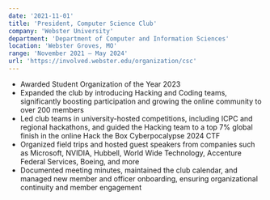 ```yaml
---
date: '2021-11-01'
title: 'President, Computer Science Club'
company: 'Webster University'
department: 'Department of Computer and Information Sciences'
location: 'Webster Groves, MO'
range: 'November 2021 – May 2024'
url: 'https://involved.webster.edu/organization/csc'
---
```


- Awarded Student Organization of the Year 2023
- Expanded the club by introducing Hacking and Coding teams, significantly boosting participation and growing the online community to over 200 members
- Led club teams in university-hosted competitions, including ICPC and regional hackathons, and guided the Hacking team to a top 7% global finish in the online Hack the Box Cyberpocalypse 2024 CTF
- Organized field trips and hosted guest speakers from companies such as Microsoft, NVIDIA, Hubbell, World Wide Technology, Accenture Federal Services, Boeing, and more
- Documented meeting minutes, maintained the club calendar, and managed new member and officer onboarding, ensuring organizational continuity and member engagement